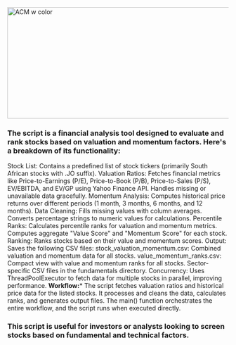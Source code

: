 <img width="780" height="253" alt="ACM w color" src="https://github.com/user-attachments/assets/526bc08b-9bbe-426c-994a-fd69ee37089a" />

### The script is a financial analysis tool designed to evaluate and rank stocks based on valuation and momentum factors. Here's a breakdown of its functionality:

Stock List: 
Contains a predefined list of stock tickers (primarily South African stocks with .JO suffix).
Valuation Ratios: 
Fetches financial metrics like Price-to-Earnings (P/E), Price-to-Book (P/B), Price-to-Sales (P/S), EV/EBITDA, and EV/GP using Yahoo Finance API.
Handles missing or unavailable data gracefully.
Momentum Analysis:
Computes historical price returns over different periods (1 month, 3 months, 6 months, and 12 months).
Data Cleaning: 
Fills missing values with column averages. Converts percentage strings to numeric values for calculations.
Percentile Ranks: 
Calculates percentile ranks for valuation and momentum metrics. Computes aggregate "Value Score" and "Momentum Score" for each stock.
Ranking: Ranks stocks based on their value and momentum scores.
Output: 
Saves the following CSV files:
stock_valuation_momentum.csv: Combined valuation and momentum data for all stocks.
value_momentum_ranks.csv: Compact view with value and momentum ranks for all stocks.
Sector-specific CSV files in the fundamentals directory.
Concurrency: 
Uses ThreadPoolExecutor to fetch data for multiple stocks in parallel, improving performance.
**Workflow:*** 
The script fetches valuation ratios and historical price data for the listed stocks. It processes and cleans the data, calculates ranks, and generates output files. The main() function orchestrates the entire workflow, and the script runs when executed directly.

### This script is useful for investors or analysts looking to screen stocks based on fundamental and technical factors.

